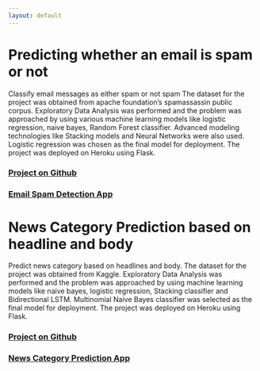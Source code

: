 ```yaml
---
layout: default
---
```

<link rel="icon" type="image/x-icon" href="{{ '/images/favicon.png' | relative_url}}">

# Predicting whether an email is spam or not 
Classify email messages as either spam or not spam The dataset for the project was obtained from apache foundation’s spamassassin public corpus. Exploratory Data Analysis was performed and the problem was approached by using various machine learning models like logistic regression, naive bayes, Random Forest classifier. Advanced modeling technologies like Stacking models and Neural Networks were also used. Logistic regression was chosen as the final model for deployment. The project was deployed on Heroku using Flask.

### [Project on Github](https://github.com/ankitbhat/EmailSpamDetection)
                                         
### [Email Spam Detection App](https://ml-emailspam-detector.herokuapp.com/)

# News Category Prediction based on headline and body
Predict news category based on headlines and body. The dataset for the project was obtained from Kaggle. Exploratory Data Analysis was performed and the problem was approached by using machine learning models like naive bayes, logistic regression, Stacking classifier and Bidirectional LSTM. Multinomial Naive Bayes classifier was selected as the final model for deployment. The project was deployed on Heroku using Flask.
                                  
### [Project on Github](https://github.com/ankitbhat/NewsCategoryPrediction)

### [News Category Prediction App](https://news-category-ml.herokuapp.com/)
